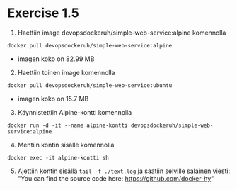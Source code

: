# Exercise 1.5

1. Haettiin image devopsdockeruh/simple-web-service:alpine komennolla

`docker pull devopsdockeruh/simple-web-service:alpine`

- imagen koko on 82.99 MB

2. Haettiin toinen image komennolla

`docker pull devopsdockeruh/simple-web-service:ubuntu`

- imagen koko on 15.7 MB

3. Käynnistettiin Alpine-kontti komennolla

`docker run -d -it --name alpine-kontti devopsdockeruh/simple-web-service:alpine`

4. Mentiin kontin sisälle komennolla

`docker exec -it alpine-kontti sh`

5. Ajettiin kontin sisällä `tail -f ./text.log` ja saatiin selville salainen viesti: "You can find the source code here: https://github.com/docker-hy"
